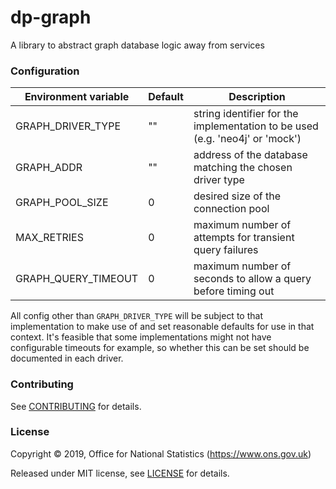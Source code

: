 dp-graph
================

A library to abstract graph database logic away from services

### Configuration

| Environment variable | Default | Description
| -------------------- | ------- | -----------
| GRAPH_DRIVER_TYPE    |   ""    |  string identifier for the implementation to be used (e.g. 'neo4j' or 'mock')
| GRAPH_ADDR           |   ""    |  address of the database matching the chosen driver type
| GRAPH_POOL_SIZE      |   0     |  desired size of the connection pool
| MAX_RETRIES          |   0     |  maximum number of attempts for transient query failures
| GRAPH_QUERY_TIMEOUT  |   0     |  maximum number of seconds to allow a query before timing out

All config other than `GRAPH_DRIVER_TYPE` will be subject to that implementation to make use of
and set reasonable defaults for use in that context. It's feasible that some implementations
might not have configurable timeouts for example, so whether this can be set should be
documented in each driver.

### Contributing

See [CONTRIBUTING](CONTRIBUTING.md) for details.

### License

Copyright © 2019, Office for National Statistics (https://www.ons.gov.uk)

Released under MIT license, see [LICENSE](LICENSE.md) for details.
